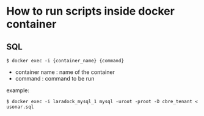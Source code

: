 # How to run scripts inside docker container

## SQL

`$ docker exec -i {container_name} {command}`

- container name : name of the container
- command : command to be run

example:

    $ docker exec -i laradock_mysql_1 mysql -uroot -proot -D cbre_tenant < usonar.sql
